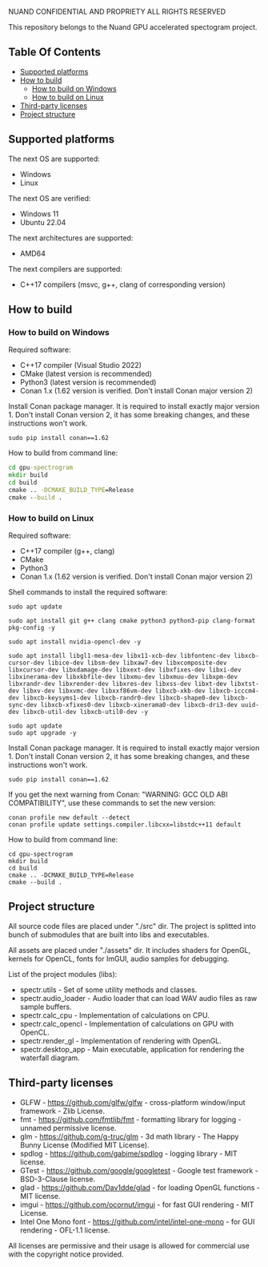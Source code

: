 NUAND CONFIDENTIAL AND PROPRIETY
ALL RIGHTS RESERVED


This repository belongs to the Nuand GPU accelerated spectogram project.

## Table Of Contents

- [Supported platforms](#Supported-platforms)
- [How to build](#How-to-build)
    - [How to build on Windows](#How-to-build-on-Windows)
    - [How to build on Linux](#How-to-build-on-Linux)
- [Third-party licenses](#Third-party-licenses)
- [Project structure](#Project-structure)

## Supported platforms

The next OS are supported:
* Windows
* Linux

The next OS are verified:
* Windows 11
* Ubuntu 22.04

The next architectures are supported:
* AMD64

The next compilers are supported:
* C++17 compilers (msvc, g++, clang of corresponding version)

## How to build

### How to build on Windows

Required software:

* C++17 compiler (Visual Studio 2022)
* CMake (latest version is recommended)
* Python3 (latest version is recommended)
* Conan 1.x (1.62 version is verified. Don't install Conan major version 2)

Install Conan package manager. It is required to install exactly major version 1.
Don't install Conan version 2, it has some breaking changes, and these instructions won't work.

```shell
sudo pip install conan==1.62
```

How to build from command line:

```cmd
cd gpu-spectrogram
mkdir build
cd build
cmake .. -DCMAKE_BUILD_TYPE=Release
cmake --build .
```

### How to build on Linux

Required software:

* C++17 compiler (g++, clang)
* CMake
* Python3
* Conan 1.x (1.62 version is verified. Don't install Conan major version 2)

Shell commands to install the required software:

```shell
sudo apt update

sudo apt install git g++ clang cmake python3 python3-pip clang-format pkg-config -y

sudo apt install nvidia-opencl-dev -y

sudo apt install libgl1-mesa-dev libx11-xcb-dev libfontenc-dev libxcb-cursor-dev libice-dev libsm-dev libxaw7-dev libxcomposite-dev libxcursor-dev libxdamage-dev libxext-dev libxfixes-dev libxi-dev libxinerama-dev libxkbfile-dev libxmu-dev libxmuu-dev libxpm-dev libxrandr-dev libxrender-dev libxres-dev libxss-dev libxt-dev libxtst-dev libxv-dev libxvmc-dev libxxf86vm-dev libxcb-xkb-dev libxcb-icccm4-dev libxcb-keysyms1-dev libxcb-randr0-dev libxcb-shape0-dev libxcb-sync-dev libxcb-xfixes0-dev libxcb-xinerama0-dev libxcb-dri3-dev uuid-dev libxcb-util-dev libxcb-util0-dev -y

sudo apt update
sudo apt upgrade -y
```

Install Conan package manager. It is required to install exactly major version 1.
Don't install Conan version 2, it has some breaking changes, and these instructions won't work.

```shell
sudo pip install conan==1.62
```

If you get the next warning from Conan: "WARNING: GCC OLD ABI COMPATIBILITY", use these commands to set the new version:
```shell
conan profile new default --detect
conan profile update settings.compiler.libcxx=libstdc++11 default
```

How to build from command line:
```shell
cd gpu-spectrogram
mkdir build
cd build
cmake .. -DCMAKE_BUILD_TYPE=Release
cmake --build .
```

## Project structure

All source code files are placed under "./src" dir. The project is splitted into bunch of submodules that are built into libs and executables.

All assets are placed under "./assets" dir. It includes shaders for OpenGL, kernels for OpenCL, fonts for ImGUI, audio samples for debugging.

List of the project modules (libs):
* spectr.utils - Set of some utility methods and classes.
* spectr.audio_loader - Audio loader that can load WAV audio files as raw sample buffers.
* spectr.calc_cpu - Implementation of calculations on CPU.
* spectr.calc_opencl - Implementation of calculations on GPU with OpenCL.
* spectr.render_gl - Implementation of rendering with OpenGL.
* spectr.desktop_app - Main executable, application for rendering the waterfall diagram.

## Third-party licenses

* GLFW - https://github.com/glfw/glfw - cross-platform window/input framework - Zlib License.
* fmt - https://github.com/fmtlib/fmt - formatting library for logging - unnamed permissive license.
* glm - https://github.com/g-truc/glm - 3d math library - The Happy Bunny License (Modified MIT License).
* spdlog - https://github.com/gabime/spdlog - logging library - MIT license.
* GTest - https://github.com/google/googletest - Google test framework - BSD-3-Clause license.
* glad - https://github.com/Dav1dde/glad - for loading OpenGL functions - MIT license.
* imgui - https://github.com/ocornut/imgui - for fast GUI rendering - MIT License.
* Intel One Mono font - https://github.com/intel/intel-one-mono - for GUI rendering - OFL-1.1 license.

All licenses are permissive and their usage is allowed for commercial use with the copyright notice provided.
